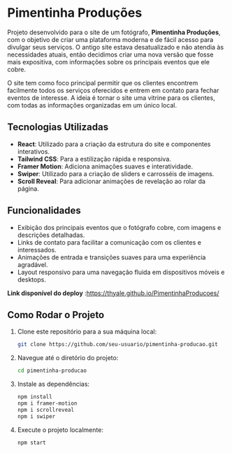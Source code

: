# Pimentinha Produções

Projeto desenvolvido para o site de um fotógrafo, **Pimentinha Produções**, com o objetivo de criar uma plataforma moderna e de fácil acesso para divulgar seus serviços. O antigo site estava desatualizado e não atendia às necessidades atuais, então decidimos criar uma nova versão que fosse mais expositiva, com informações sobre os principais eventos que ele cobre.

O site tem como foco principal permitir que os clientes encontrem facilmente todos os serviços oferecidos e entrem em contato para fechar eventos de interesse. A ideia é tornar o site uma vitrine para os clientes, com todas as informações organizadas em um único local.

## Tecnologias Utilizadas

- **React**: Utilizado para a criação da estrutura do site e componentes interativos.
- **Tailwind CSS**: Para a estilização rápida e responsiva.
- **Framer Motion**: Adiciona animações suaves e interatividade.
- **Swiper**: Utilizado para a criação de sliders e carrosséis de imagens.
- **Scroll Reveal**: Para adicionar animações de revelação ao rolar da página.

## Funcionalidades

- Exibição dos principais eventos que o fotógrafo cobre, com imagens e descrições detalhadas.
- Links de contato para facilitar a comunicação com os clientes e interessados.
- Animações de entrada e transições suaves para uma experiência agradável.
- Layout responsivo para uma navegação fluida em dispositivos móveis e desktops.

**Link disponível do deploy** :https://thyale.github.io/PimentinhaProducoes/

## Como Rodar o Projeto

1. Clone este repositório para a sua máquina local:
    ```bash
    git clone https://github.com/seu-usuario/pimentinha-producao.git
    ```

2. Navegue até o diretório do projeto:
    ```bash
    cd pimentinha-producao
    ```

3. Instale as dependências:
    ```bash
    npm install
    npm i framer-motion
    npm i scrollreveal
    npm i swiper
    ```

4. Execute o projeto localmente:
    ```bash
    npm start
    ```

